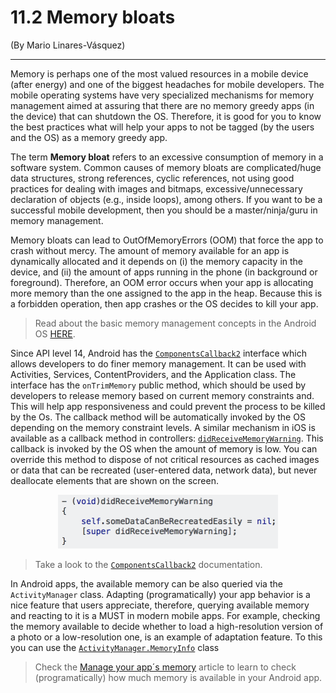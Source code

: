 # 11.2 Memory bloats
\(By Mario Linares-Vásquez\)

___

Memory is perhaps one of the most valued resources in a mobile device (after energy) and one of the biggest headaches for mobile developers. The mobile operating systems have very specialized mechanisms for memory management aimed at assuring that there are no memory greedy apps (in the device) that can shutdown the OS. Therefore, it is good for you to know the best practices what will help your apps to not be tagged (by the users and the OS) as a memory greedy app.

The term **Memory bloat** refers to an excessive consumption of memory in a software system. Common causes of memory bloats are complicated/huge data structures, strong references, cyclic references, not using good practices for dealing with images and bitmaps, excessive/unnecessary declaration of objects (e.g., inside loops), among others. If you want to be a successful mobile development, then you should be a master/ninja/guru in memory management.

Memory bloats can lead to OutOfMemoryErrors (OOM) that force the app to crash without mercy. The amount of memory available for an app is dynamically allocated and it depends on (i) the memory capacity in the device, and (ii) the amount of apps running in the phone (in background or foreground). Therefore, an OOM error occurs when your app is allocating more memory than the one assigned to the app in the heap. Because this is a forbidden operation, then app crashes or the OS decides to kill your app. 


> Read about the basic memory management concepts in the Android OS [HERE](https://developer.android.com/topic/performance/memory-overview).

Since API level 14, Android has the [`ComponentsCallback2`](https://developer.android.com/reference/android/content/ComponentCallbacks2) interface which allows developers to do finer memory management. It can be used with Activities, Services,  ContentProviders, and the Application class. The interface has the `onTrimMemory` public method, which should be used by developers to release memory based on current memory constraints and.  This will help app responsiveness and could prevent the process to be killed by the Os. The callback method will be automatically invoked by the OS depending on the memory constraint levels. A similar mechanism in iOS is available as a callback method in  controllers: [`didReceiveMemoryWarning`](https://developer.apple.com/documentation/uikit/uiviewcontroller/1621409-didreceivememorywarning). This callback is invoked by the OS when the amount of memory is low. You can override this method to dispose of not critical resources as cached images or data that can be recreated (user-entered data, network data), but never deallocate elements that are shown on the screen. 

<p align="center"><img width="70%" src="../assets/memory-warning.png"/>
</p>
 
> Take a look to the [`ComponentsCallback2`](https://developer.android.com/reference/android/content/ComponentCallbacks2) documentation.


In Android apps, the available memory can be also queried via the `ActivityManager` class.  Adapting (programatically) your app behavior is a nice feature that users appreciate, therefore, querying available memory and reacting to it is a MUST in modern mobile apps. For example, checking the memory available to decide whether to load a high-resolution version of a photo or a low-resolution one, is an example of adaptation feature. To this you can use the [`ActivityManager.MemoryInfo`](https://developer.android.com/reference/android/app/ActivityManager.MemoryInfo) class


> Check the [Manage your app´s memory](https://developer.android.com/topic/performance/memory#CheckHowMuchMemory) article to learn to check (programatically) how much memory is available in your Android app.